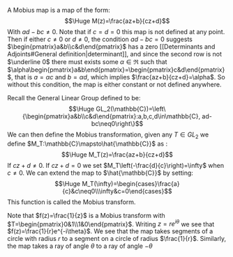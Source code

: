 A Mobius map is a map of the form:$$\Huge M(z)=\frac{az+b}{cz+d}$$With $ad-bc\neq0$. Note that if $c=d=0$ this map is not defined at any point. Then if either $c\neq0$ or $d\neq0$, the condition $ad-bc=0$ suggests $\begin{pmatrix}a&b\\c&d\end{pmatrix}$ has a zero [[Determinants and Adjoints#General definition|determinant]], and since the second row is not $\underline 0$ there must exists some $\alpha\in\Re$ such that $\alpha\begin{pmatrix}a&b\end{pmatrix}=\begin{pmatrix}c&d\end{pmatrix}$, that is $a=\alpha c$ and $b=\alpha d$, which implies $\frac{az+b}{cz+d}=\alpha$. So without this condition, the map is either constant or not defined anywhere.

Recall the General Linear Group defined to be:$$\Huge GL_2(\mathbb{C})=\left\{\begin{pmatrix}a&b\\c&d\end{pmatrix}:a,b,c,d\in\mathbb{C}, ad-bc\neq0\right\}$$We can then define the Mobius transformation, given any $T\in GL_2$ we define $M_T:\mathbb{C}\mapsto\hat{\mathbb{C}}$ as :$$\Huge M_T(z)=\frac{az+b}{cz+d}$$If $cz+d\neq0$. If $cz+d=0$ we set $M_T\left(-\frac{d}{c}\right)=\infty$ when $c\neq0$. We can extend the map to $\hat{\mathbb{C}}$ by setting:$$\Huge M_T(\infty)=\begin{cases}\frac{a}{c}&c\neq0\\\infty&c=0\end{cases}$$This function is called the Mobius transform.

Note that $f(z)=\frac{1}{z}$ is a Mobius transform with $T=\begin{pmatrix}0&1\\1&0\end{pmatrix}$. Writing $z=re^{i\theta}$ we see that $f(z)=\frac{1}{r}e^{-i\theta}$. We see that the map takes segments of a circle with radius $r$ to a segment on a circle of radius $\frac{1}{r}$. Similarly, the map takes a ray of angle $\theta$ to a ray of angle $-\theta$